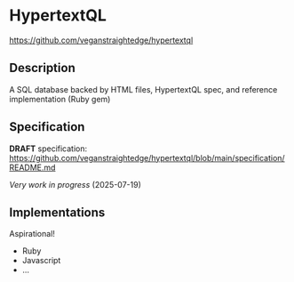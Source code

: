 # HypertextQL

https://github.com/veganstraightedge/hypertextql

## Description

A SQL database backed by HTML files, HypertextQL spec, and reference implementation (Ruby gem)

## Specification

**DRAFT** specification:
https://github.com/veganstraightedge/hypertextql/blob/main/specification/README.md

_Very work in progress_ (2025-07-19)


## Implementations

Aspirational!

- Ruby
- Javascript
- ...
